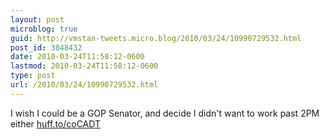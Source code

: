 ```yaml
---
layout: post
microblog: true
guid: http://vmstan-tweets.micro.blog/2010/03/24/10990729532.html
post_id: 3048432
date: 2010-03-24T11:58:12-0600
lastmod: 2010-03-24T11:58:12-0600
type: post
url: /2010/03/24/10990729532.html
---
```

I wish I could be a GOP Senator, and decide I didn't want to work past 2PM either  [huff.to/coCADT](http://huff.to/coCADT)
